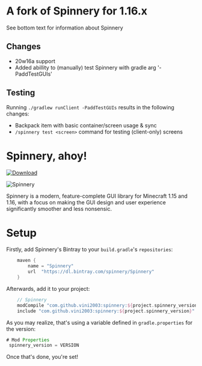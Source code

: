 # A fork of Spinnery for 1.16.x
See bottom text for information about Spinnery

## Changes
- 20w16a support
- Added abillity to (manually) test Spinnery with gradle arg '-PaddTestGUIs'

## Testing
Running `./gradlew runClient -PaddTestGUIs` results in the following changes:
* Backpack item with basic container/screen usage & sync
* `/spinnery test <screen>` command for testing (client-only) screens 

# Spinnery, ahoy!

[ ![Download](https://api.bintray.com/packages/spinnery/Spinnery/spinnery/images/download.svg) ](https://bintray.com/spinnery/Spinnery/spinnery/_latestVersion)

![Spinnery](https://i.imgur.com/Mu1EqaK.png)

Spinnery is a modern, feature-complete GUI library for Minecraft 1.15 and 1.16, with a focus on making the GUI design and user experience significantly smoother and less nonsensic.

# Setup

Firstly, add Spinnery's Bintray to your `build.gradle`'s `repositories`:

```gradle
	maven {
		name = "Spinnery"
		url  "https://dl.bintray.com/spinnery/Spinnery"
	}
```

Afterwards, add it to your project:

```gradle
	// Spinnery
	modCompile "com.github.vini2003:spinnery:${project.spinnery_version}"
	include "com.github.vini2003:spinnery:${project.spinnery_version}"
```
  
 As you may realize, that's using a variable defined in `gradle.properties` for the version:
 
 ```gradle
 # Mod Properties
  spinnery_version = VERSION
```

Once that's done, you're set!
